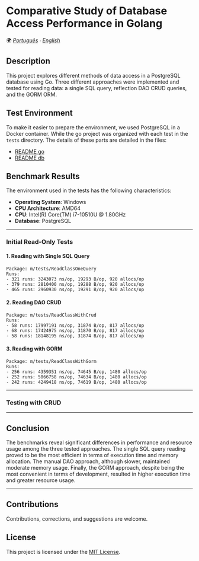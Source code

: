 # Comparative Study of Database Access Performance in Golang

🌍 *[Português](README.md) ∙ [English](README_en.md)*

## Description
This project explores different methods of data access in a PostgreSQL database using Go. Three different approaches were implemented and tested for reading data: a single SQL query, reflection DAO CRUD queries, and the GORM ORM.

## Test Environment

To make it easier to prepare the environment, we used PostgreSQL in a Docker container. While the go project was organized with each test in the `tests` directory. The details of these parts are detailed in the files:
- [README go](./go-projects/README_en.md)
- [README db](./database/README_en.md)

## Benchmark Results

The environment used in the tests has the following characteristics:

- **Operating System**: Windows
- **CPU Architecture**: AMD64
- **CPU**: Intel(R) Core(TM) i7-10510U @ 1.80GHz
- **Database**: PostgreSQL

---

### Initial Read-Only Tests

#### 1. Reading with Single SQL Query
```
Package: m/tests/ReadClassOneQuery
Runs: 
- 321 runs: 3243073 ns/op, 19293 B/op, 920 allocs/op
- 379 runs: 2810400 ns/op, 19288 B/op, 920 allocs/op
- 465 runs: 2960930 ns/op, 19291 B/op, 920 allocs/op
```

#### 2. Reading DAO CRUD
```
Package: m/tests/ReadClassWithCrud
Runs:
- 58 runs: 17997191 ns/op, 31874 B/op, 817 allocs/op
- 68 runs: 17424975 ns/op, 31870 B/op, 817 allocs/op
- 58 runs: 18148195 ns/op, 31874 B/op, 817 allocs/op
```

#### 3. Reading with GORM
```
Package: m/tests/ReadClassWithGorm
Runs:
- 256 runs: 4359351 ns/op, 74645 B/op, 1480 allocs/op
- 252 runs: 5066758 ns/op, 74634 B/op, 1480 allocs/op
- 242 runs: 4249418 ns/op, 74619 B/op, 1480 allocs/op
```

---

### Testing with CRUD

---

## Conclusion
The benchmarks reveal significant differences in performance and resource usage among the three tested approaches. The single SQL query reading proved to be the most efficient in terms of execution time and memory allocation. The manual DAO approach, although slower, maintained moderate memory usage. Finally, the GORM approach, despite being the most convenient in terms of development, resulted in higher execution time and greater resource usage.

---

## Contributions

Contributions, corrections, and suggestions are welcome.

## License

This project is licensed under the [MIT License](LICENSE).